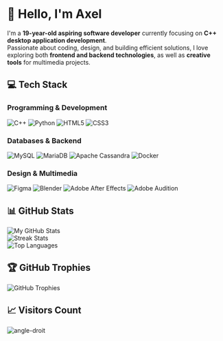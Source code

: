 # 👋 Hello, I'm Axel  

I'm a **19-year-old aspiring software developer** currently focusing on **C++ desktop application development**.  
Passionate about coding, design, and building efficient solutions, I love exploring both **frontend and backend technologies**, as well as **creative tools** for multimedia projects.

## 💻 Tech Stack

### Programming & Development
![C++](https://img.shields.io/badge/c++-00599C?style=for-the-badge&logo=c%2B%2B&logoColor=white)
![Python](https://img.shields.io/badge/python-3670A0?style=for-the-badge&logo=python&logoColor=ffdd54)
![HTML5](https://img.shields.io/badge/html5-%23E34F26?style=for-the-badge&logo=html5&logoColor=white)
![CSS3](https://img.shields.io/badge/css3-%231572B6?style=for-the-badge&logo=css3&logoColor=white)

### Databases & Backend
![MySQL](https://img.shields.io/badge/mysql-4479A1?style=for-the-badge&logo=mysql&logoColor=white)
![MariaDB](https://img.shields.io/badge/MariaDB-003545?style=for-the-badge&logo=mariadb&logoColor=white)
![Apache Cassandra](https://img.shields.io/badge/cassandra-%231287B1?style=for-the-badge&logo=apache-cassandra&logoColor=white)
![Docker](https://img.shields.io/badge/docker-%230db7ed?style=for-the-badge&logo=docker&logoColor=white)

### Design & Multimedia
![Figma](https://img.shields.io/badge/figma-%23F24E1E?style=for-the-badge&logo=figma&logoColor=white)
![Blender](https://img.shields.io/badge/blender-%23F5792A?style=for-the-badge&logo=blender&logoColor=white)
![Adobe After Effects](https://img.shields.io/badge/Adobe%20After%20Effects-9999FF?style=for-the-badge&logo=Adobe%20After%20Effects&logoColor=white)
![Adobe Audition](https://img.shields.io/badge/Adobe%20Audition-9999FF?style=for-the-badge&logo=Adobe%20Audition&logoColor=white)

## 📊 GitHub Stats

![My GitHub Stats](https://github-readme-stats.vercel.app/api?username=angle-droit&theme=dark&include_all_commits=true&count_private=true)<br/>
![Streak Stats](https://github-readme-streak-stats.herokuapp.com/?user=angle-droit&theme=dark)<br/>
![Top Languages](https://github-readme-stats.vercel.app/api/top-langs/?username=angle-droit&theme=dark&include_all_commits=true&count_private=true&layout=compact)

## 🏆 GitHub Trophies

![GitHub Trophies](https://github-profile-trophy.vercel.app/?username=angle-droit&theme=radical&no-frame=true&no-bg=true&margin-w=4)

## 📈 Visitors Count
<p align="left"> <img src="https://komarev.com/ghpvc/?username=angle-droit&label=Profile%20views&color=0e75b6&style=flat" alt="angle-droit" /> </p>
